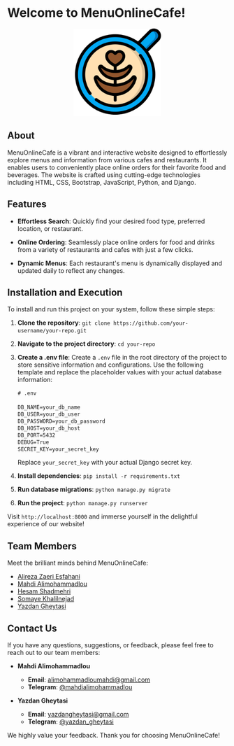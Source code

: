 # Welcome to MenuOnlineCafe!

<p align="center">
  <img src="static/assets_home_menu_page/img/latte.png" alt="Website Logo" width="200"/>
</p>

## About

MenuOnlineCafe is a vibrant and interactive website designed to effortlessly explore menus and information from various cafes and restaurants. It enables users to conveniently place online orders for their favorite food and beverages. The website is crafted using cutting-edge technologies including HTML, CSS, Bootstrap, JavaScript, Python, and Django.

## Features

- **Effortless Search**: Quickly find your desired food type, preferred location, or restaurant.

- **Online Ordering**: Seamlessly place online orders for food and drinks from a variety of restaurants and cafes with just a few clicks.

- **Dynamic Menus**: Each restaurant's menu is dynamically displayed and updated daily to reflect any changes.

## Installation and Execution

To install and run this project on your system, follow these simple steps:

1. **Clone the repository**: `git clone https://github.com/your-username/your-repo.git`
2. **Navigate to the project directory**: `cd your-repo`
3. **Create a .env file**: Create a `.env` file in the root directory of the project to store sensitive information and configurations. Use the following template and replace the placeholder values with your actual database information:

    ```env
    # .env

    DB_NAME=your_db_name
    DB_USER=your_db_user
    DB_PASSWORD=your_db_password
    DB_HOST=your_db_host
    DB_PORT=5432
    DEBUG=True
    SECRET_KEY=your_secret_key
    ```

    Replace `your_secret_key` with your actual Django secret key.

4. **Install dependencies**: `pip install -r requirements.txt`
5. **Run database migrations**: `python manage.py migrate`
6. **Run the project**: `python manage.py runserver`

Visit `http://localhost:8000` and immerse yourself in the delightful experience of our website!


## Team Members

Meet the brilliant minds behind MenuOnlineCafe:

- [Alireza Zaeri Esfahani](https://github.com/Alora-taken)
- [Mahdi Alimohammadlou](https://github.com/MahdiAlimohammadlou)
- [Hesam Shadmehri](https://github.com/hesam835)
- [Somaye Khalilnejad](https://github.com/somayehkn)
- [Yazdan Gheytasi](https://github.com/yazdangheytasi)

## Contact Us

If you have any questions, suggestions, or feedback, please feel free to reach out to our team members:

- **Mahdi Alimohammadlou**
  - **Email**: alimohammadloumahdi@gmail.com
  - **Telegram**: [@mahdialimohammadlou](https://t.me/mahdialimohammadlou)
 
- **Yazdan Gheytasi**
  - **Email**: yazdangheytasi@gmail.com
  - **Telegram**: [@yazdan_gheytasi](https://t.me/yazdan_gheytasi)
    
We highly value your feedback. Thank you for choosing MenuOnlineCafe!

